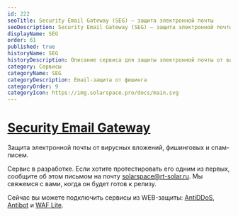 ```yaml
---
id: 222
seoTitle: Security Email Gateway (SEG) — защита электронной почты
seoDescription: Security Email Gateway (SEG) — защита электронной почты от вирусных вложений, фишинговых и спам-писем
displayName: SEG
order: 61
published: true
historyName: SEG
historyDescription: Описание сервиса для защиты электронной почты от вирусных вложений, фишинговых и спам-писем
category: Сервисы
categoryName: SEG
categoryDescription: Email-защита от фишинга
categoryOrder: 9
categoryIcon: https://img.solarspace.pro/docs/main.svg
---
```


# [Security Email Gateway](security-email-gateway)

Защита электронной почты от вирусных вложений, фишинговых и спам-писем.

Сервис в разработке. Если хотите протестировать его одним из первых, сообщите об этом письмом на почту solarspace@rt-solar.ru. Мы свяжемся с вами, когда он будет готов к релизу.  

Сейчас вы можете подключить сервисы из WEB-защиты: [AntiDDoS]([217]), [Antibot]([216]) и [WAF Lite]([234]).